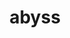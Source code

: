 ---
title: "abyss"
layout: cache
categories: [package, develop-2023-05-21]
meta: {"versions": ["2.3.5"], "compilers": ["gcc@=7.3.1"], "oss": ["amzn2"], "platforms": ["linux"], "targets": ["aarch64", "neoverse_n1", "x86_64_v3"], "stacks": ["aws-ahug", "aws-ahug-aarch64", "root"], "num_specs": 3, "num_specs_by_stack": {"aws-ahug-aarch64": 2, "root": 3, "aws-ahug": 1}}
spec_details: [{"hash": "k35dpcwtwc5hojp7dxpenta3sjn7juum", "compiler": "gcc@=7.3.1", "versions": ["2.3.5"], "os": "amzn2", "platform": "linux", "target": "aarch64", "variants": ["build_system=autotools", "maxk=128"], "stacks": ["aws-ahug-aarch64", "root"], "size": "-", "tarball": "https://binaries.spack.io/develop-2023-05-21/build_cache/linux-amzn2-aarch64/gcc-7.3.1/abyss-2.3.5/linux-amzn2-aarch64-gcc-7.3.1-abyss-2.3.5-k35dpcwtwc5hojp7dxpenta3sjn7juum.spack"}, {"hash": "cmn3vwsm42qmh7oj7qovksacf37v7zxe", "compiler": "gcc@=7.3.1", "versions": ["2.3.5"], "os": "amzn2", "platform": "linux", "target": "neoverse_n1", "variants": ["build_system=autotools", "maxk=128"], "stacks": ["aws-ahug-aarch64", "root"], "size": "-", "tarball": "https://binaries.spack.io/develop-2023-05-21/build_cache/linux-amzn2-neoverse_n1/gcc-7.3.1/abyss-2.3.5/linux-amzn2-neoverse_n1-gcc-7.3.1-abyss-2.3.5-cmn3vwsm42qmh7oj7qovksacf37v7zxe.spack"}, {"hash": "mbz67btjukyvm3qwadly5cwtik4j7qjw", "compiler": "gcc@=7.3.1", "versions": ["2.3.5"], "os": "amzn2", "platform": "linux", "target": "x86_64_v3", "variants": ["build_system=autotools", "maxk=128"], "stacks": ["root", "aws-ahug"], "size": "-", "tarball": "https://binaries.spack.io/develop-2023-05-21/build_cache/linux-amzn2-x86_64_v3/gcc-7.3.1/abyss-2.3.5/linux-amzn2-x86_64_v3-gcc-7.3.1-abyss-2.3.5-mbz67btjukyvm3qwadly5cwtik4j7qjw.spack"}]
---